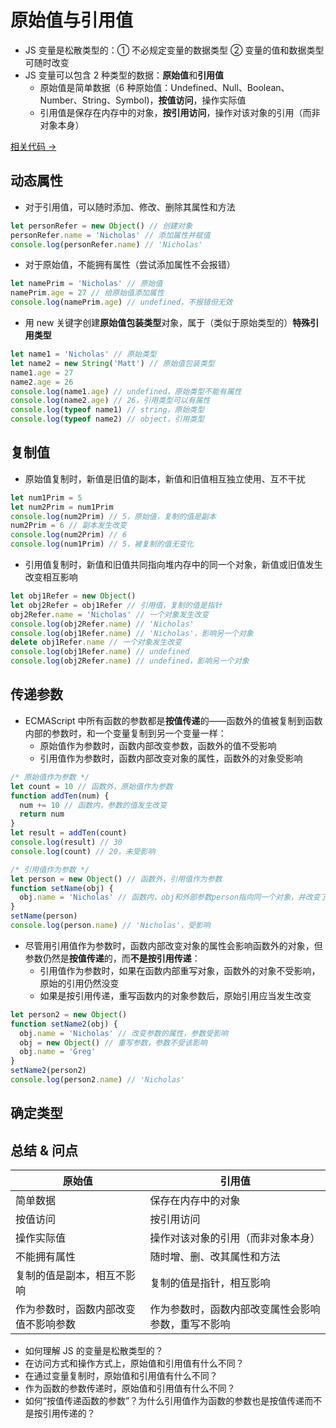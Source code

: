 # 原始值与引用值

- JS 变量是松散类型的：① 不必规定变量的数据类型 ② 变量的值和数据类型可随时改变
- JS 变量可以包含 2 种类型的数据：**原始值**和**引用值**
  - 原始值是简单数据（6 种原始值：Undefined、Null、Boolean、Number、String、Symbol)，**按值访问**，操作实际值
  - 引用值是保存在内存中的对象，**按引用访问**，操作对该对象的引用（而非对象本身）

<a href="" target="_blank">相关代码 →</a>

## 动态属性

- 对于引用值，可以随时添加、修改、删除其属性和方法

```js
let personRefer = new Object() // 创建对象
personRefer.name = 'Nicholas' // 添加属性并赋值
console.log(personRefer.name) // 'Nicholas'
```

- 对于原始值，不能拥有属性（尝试添加属性不会报错）

```js
let namePrim = 'Nicholas' // 原始值
namePrim.age = 27 // 给原始值添加属性
console.log(namePrim.age) // undefined，不报错但无效
```

- 用 new 关键字创建**原始值包装类型**对象，属于（类似于原始类型的）**特殊引用类型**

```js
let name1 = 'Nicholas' // 原始类型
let name2 = new String('Matt') // 原始值包装类型
name1.age = 27
name2.age = 26
console.log(name1.age) // undefined，原始类型不能有属性
console.log(name2.age) // 26，引用类型可以有属性
console.log(typeof name1) // string，原始类型
console.log(typeof name2) // object，引用类型
```

## 复制值

- 原始值复制时，新值是旧值的副本，新值和旧值相互独立使用、互不干扰

```js
let num1Prim = 5
let num2Prim = num1Prim
console.log(num2Prim) // 5，原始值，复制的值是副本
num2Prim = 6 // 副本发生改变
console.log(num2Prim) // 6
console.log(num1Prim) // 5，被复制的值无变化
```

- 引用值复制时，新值和旧值共同指向堆内存中的同一个对象，新值或旧值发生改变相互影响

```js
let obj1Refer = new Object()
let obj2Refer = obj1Refer // 引用值，复制的值是指针
obj2Refer.name = 'Nicholas' // 一个对象发生改变
console.log(obj2Refer.name) // 'Nicholas'
console.log(obj1Refer.name) // 'Nicholas'，影响另一个对象
delete obj1Refer.name // 一个对象发生改变
console.log(obj1Refer.name) // undefined
console.log(obj2Refer.name) // undefined，影响另一个对象
```

## 传递参数

- ECMAScript 中所有函数的参数都是**按值传递**的——函数外的值被复制到函数内部的参数时，和一个变量复制到另一个变量一样：
  - 原始值作为参数时，函数内部改变参数，函数外的值不受影响
  - 引用值作为参数时，函数内部改变对象的属性，函数外的对象受影响

```js
/* 原始值作为参数 */
let count = 10 // 函数外，原始值作为参数
function addTen(num) {
  num += 10 // 函数内，参数的值发生改变
  return num
}
let result = addTen(count)
console.log(result) // 30
console.log(count) // 20，未受影响

/* 引用值作为参数 */
let person = new Object() // 函数外，引用值作为参数
function setName(obj) {
  obj.name = 'Nicholas' // 函数内，obj和外部参数person指向同一个对象，并改变了这个对象的属性
}
setName(person)
console.log(person.name) // 'Nicholas'，受影响
```

- 尽管用引用值作为参数时，函数内部改变对象的属性会影响函数外的对象，但参数仍然是**按值传递**的，而**不是按引用传递**：
  - 引用值作为参数时，如果在函数内部重写对象，函数外的对象不受影响，原始的引用仍然没变
  - 如果是按引用传递，重写函数内的对象参数后，原始引用应当发生改变

```js
let person2 = new Object()
function setName2(obj) {
  obj.name = 'Nicholas' // 改变参数的属性，参数受影响
  obj = new Object() // 重写参数，参数不受该影响
  obj.name = 'Greg'
}
setName2(person2)
console.log(person2.name) // 'Nicholas'
```

## 确定类型

## 总结 & 问点

| 原始值                               | 引用值                                             |
| ------------------------------------ | -------------------------------------------------- |
| 简单数据                             | 保存在内存中的对象                                 |
| 按值访问                             | 按引用访问                                         |
| 操作实际值                           | 操作对该对象的引用（而非对象本身）                 |
| 不能拥有属性                         | 随时增、删、改其属性和方法                         |
| 复制的值是副本，相互不影响           | 复制的值是指针，相互影响                           |
| 作为参数时，函数内部改变值不影响参数 | 作为参数时，函数内部改变属性会影响参数，重写不影响 |

- 如何理解 JS 的变量是松散类型的？
- 在访问方式和操作方式上，原始值和引用值有什么不同？
- 在通过变量复制时，原始值和引用值有什么不同？
- 作为函数的参数传递时，原始值和引用值有什么不同？
- 如何“按值传递函数的参数”？为什么引用值作为函数的参数也是按值传递而不是按引用传递的？
